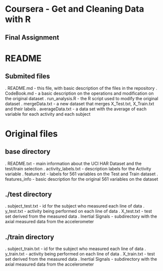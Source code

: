 # Coursera - Get and Cleaning Data with R
## Final Assignment

# README

## Submited files
. README.md - this file, with basic description of the files in the repository
. CodeBook.md - a basic description on the operations and modification on the original dataset
. run_analysis.R - the R script used to modify the original dataset
. mergeData.txt - a new dataset that merges X_Test.txt, X_Train.txt and their labels
. averageData.txt - a data set with the average of each variable for each activity and each subject

# Original files
## base directory
. README.txt - main information about the UCI HAR Dataset and the test/train selection
. activity_labels.txt - description labels for the Activity variable
. feature.txt - labels for 561 variables on the Test and Train dataset
. features_info - basic description for the original 561 variables on the dataset
## ./test directory
. subject_test.txt - id for the subject who measured each line of data
. y_test.txt - activity being performed on each line of data
. X_test.txt - test set derived from the measured data
. Inertial Signals - subdirectory with the axial measured data from the accelerometer
## ./train directory
. subject_train.txt - id for the subject who measured each line of data
. y_train.txt - activity being performed on each line of data
. X_train.txt - test set derived from the measured data
. Inertial Signals - subdirectory with the axial measured data from the accelerometer
